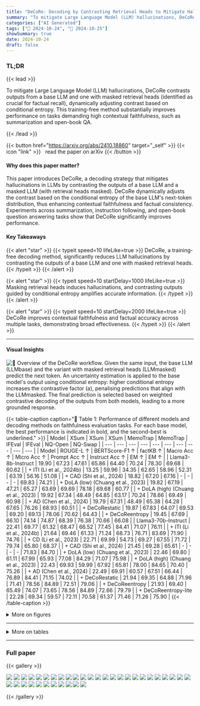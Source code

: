 ```yaml
---
title: "DeCoRe: Decoding by Contrasting Retrieval Heads to Mitigate Hallucinations"
summary: "To mitigate Large Language Model (LLM) hallucinations, DeCoRe contrasts outputs from a base LLM and one with masked retrieval heads (identified as crucial for factual recall), dynamically adjusting co....."
categories: ["AI Generated"]
tags: ["🔖 2024-10-24", "🤗 2024-10-25"]
showSummary: true
date: 2024-10-24
draft: false
---
```


### TL;DR


{{< lead >}}

To mitigate Large Language Model (LLM) hallucinations, DeCoRe contrasts outputs from a base LLM and one with masked retrieval heads (identified as crucial for factual recall), dynamically adjusting contrast based on conditional entropy.  This training-free method substantially improves performance on tasks demanding high contextual faithfulness, such as summarization and open-book QA.

{{< /lead >}}


{{< button href="https://arxiv.org/abs/2410.18860" target="_self" >}}
{{< icon "link" >}} &nbsp; read the paper on arXiv
{{< /button >}}

#### Why does this paper matter?
This paper introduces DeCoRe, a decoding strategy that mitigates hallucinations in LLMs by contrasting the outputs of a base LLM and a masked LLM (with retrieval heads masked).  DeCoRe dynamically adjusts the contrast based on the conditional entropy of the base LLM's next-token distribution, thus enhancing contextual faithfulness and factual consistency. Experiments across summarization, instruction following, and open-book question answering tasks show that DeCoRe significantly improves performance.
#### Key Takeaways

{{< alert "star" >}}
{{< typeit speed=10 lifeLike=true >}} DeCoRe, a training-free decoding method, significantly reduces LLM hallucinations by contrasting the outputs of a base LLM and one with masked retrieval heads. {{< /typeit >}}
{{< /alert >}}

{{< alert "star" >}}
{{< typeit speed=10 startDelay=1000 lifeLike=true >}} Masking retrieval heads induces hallucinations, and contrasting outputs guided by conditional entropy amplifies accurate information. {{< /typeit >}}
{{< /alert >}}

{{< alert "star" >}}
{{< typeit speed=10 startDelay=2000 lifeLike=true >}} DeCoRe improves contextual faithfulness and factual accuracy across multiple tasks, demonstrating broad effectiveness. {{< /typeit >}}
{{< /alert >}}

------
#### Visual Insights



![](figures/figures_2_0.png "🔼 Overview of the DeCoRe workflow. Given the same input, the base LLM (LLMbase) and the variant with masked retrieval heads (LLMmasked) predict the next token. An uncertainty estimation is applied to the base model's output using conditional entropy: higher conditional entropy increases the contrastive factor (a), penalising predictions that align with the LLMmasked. The final prediction is selected based on weighted contrastive decoding of the outputs from both models, leading to a more grounded response.")





{{< table-caption caption="🔽 Table 1: Performance of different models and decoding methods on faithfulness evaluation tasks. For each base model, the best performance is indicated in bold, and the second-best is underlined." >}}
| Model | XSum | XSum | XSum | MemoTrap | MemoTrap | IFEval | IFEval | NQ-Open | NQ-Swap |
| --- | --- | --- | --- | --- | --- | --- | --- | --- | --- |
| Model | ROUGE-L ↑ | BERTScore-F1 ↑ | factKB ↑ | Macro Acc ↑ | Micro Acc ↑ | Prompt Acc ↑ | Instruct Acc ↑ | EM ↑ | EM ↑ |
| Llama3-8b-Instruct | 19.90 | 67.23 | 47.61 | 65.86 | 64.40 | 70.24 | 78.30 | 69.68 | 60.62 |
| + ITI (Li et al., 2024b) | 13.25 | 59.96 | 34.35 | 62.65 | 58.96 | 52.31 | 63.19 | 56.16 | 51.08 |
| + CAD (Shi et al., 2024) | 18.82 | 67.20 | 67.16 | - | - | - | - | 69.83 | 74.21 |
| + DoLA (low) (Chuang et al., 2023) | 19.82 | 67.19 | 47.21 | 65.27 | 63.69 | 69.69 | 78.18 | 69.68 | 60.77 |
| + DoLA (high) (Chuang et al., 2023) | 19.92 | 67.34 | 48.49 | 64.85 | 63.17 | 70.24 | 78.66 | 69.49 | 60.98 |
| + AD (Chen et al., 2024) | 19.79 | 67.31 | 48.49 | 65.38 | 64.28 | 67.65 | 76.26 | 68.93 | 60.51 |
| + DeCoRestatic | 19.87 | 67.83 | 64.07 | 69.53 | 69.20 | 69.13 | 78.06 | 70.62 | 64.43 |
| + DeCoReentropy | 19.45 | 67.69 | 66.10 | 74.14 | 74.87 | 68.39 | 76.38 | 70.66 | 66.08 |
| Llama3-70b-Instruct | 22.41 | 69.77 | 61.32 | 68.47 | 66.52 | 77.45 | 84.41 | 71.07 | 76.11 |
| + ITI (Li et al., 2024b) | 21.64 | 69.46 | 61.33 | 71.24 | 68.73 | 76.71 | 83.69 | 71.90 | 74.76 |
| + CD (Li et al., 2023) | 22.71 | 69.99 | 54.73 | 69.27 | 67.55 | 71.72 | 79.74 | 65.80 | 68.37 |
| + CAD (Shi et al., 2024) | 21.45 | 69.28 | 65.61 | - | - | - | - | 71.83 | 84.70 |
| + DoLA (low) (Chuang et al., 2023) | 22.46 | 69.80 | 61.11 | 67.99 | 65.93 | 77.08 | 84.29 | 71.07 | 75.98 |
| + DoLA (high) (Chuang et al., 2023) | 22.43 | 69.93 | 59.99 | 67.92 | 65.81 | 78.00 | 84.65 | 70.40 | 75.26 |
| + AD (Chen et al., 2024) | 22.49 | 69.91 | 60.57 | 67.51 | 66.44 | 76.89 | 84.41 | 71.15 | 74.02 |
| + DeCoRestatic | 21.94 | 69.35 | 64.88 | 71.96 | 71.41 | 78.56 | 84.89 | 72.51 | 79.06 |
| + DeCoReentropy | 21.93 | 69.40 | 65.49 | 74.07 | 73.65 | 78.56 | 84.89 | 72.66 | 79.79 |
| + DeCoReentropy-lite | 22.28 | 69.34 | 59.57 | 72.11 | 70.58 | 61.37 | 71.46 | 71.26 | 75.90 |
{{< /table-caption >}}





<details>
<summary>More on figures
</summary>


![](figures/figures_8_0.png "🔼 Correlation between the number of masked retrieval heads and performance of Llama3-8B-Instruct with DeCoReentropy on each task. The correlations are quantified by the Pearson Correlation Coefficient r for each plot. Detailed results are listed in Table 14 and Table 16.")

![](figures/figures_8_1.png "🔼 Correlation between the number of masked retrieval heads and performance of Llama3-8B-Instruct with DeCoReentropy on each task. The correlations are quantified by the Pearson Correlation Coefficient r for each plot. Detailed results are listed in Table 14 and Table 16.")

![](figures/figures_8_2.png "🔼 Correlation between the number of masked retrieval heads and performance of Llama3-8B-Instruct with DeCoReentropy on each task. The correlations are quantified by the Pearson Correlation Coefficient r for each plot. Detailed results are listed in Table 14 and Table 16.")

![](figures/figures_18_0.png "🔼 Overview of the DeCoRe workflow. Given the same input, the base LLM (LLMbase) and the variant with masked retrieval heads (LLMmasked) predict the next token. An uncertainty estimation is applied to the base model's output using conditional entropy: higher conditional entropy increases the contrastive factor (a), penalising predictions that align with the LLMmasked. The final prediction is selected based on weighted contrastive decoding of the outputs from both models, leading to a more grounded response.")

![](figures/figures_20_0.png "🔼 Correlation between the number of masked retrieval heads and performance of Llama3-8B-Instruct with DeCoReentropy on each task. The correlations are quantified by the Pearson Correlation Coefficient r for each plot. Detailed results are listed in Table 14 and Table 16.")

![](figures/figures_25_0.png "🔼 Correlation between the number of masked random heads and performance of Llama3-8B-Instruct with DeCoReentropy on each task. The correlations are quantified by the Pearson Correlation Coefficient r for each plot. Detailed results are listed in Table 14 and Table 16.")

![](figures/figures_35_0.png "🔼 Overview of the DeCoRe workflow. Given the same input, the base LLM (LLMbase) and the variant with masked retrieval heads (LLMmasked) predict the next token. An uncertainty estimation is applied to the base model's output using conditional entropy: higher conditional entropy increases the contrastive factor (a), penalising predictions that align with the LLMmasked. The final prediction is selected based on weighted contrastive decoding of the outputs from both models, leading to a more grounded response.")


</details>

------







<details>
<summary>More on tables
</summary>


{{< table-caption caption="🔽 Table 1: Performance of different models and decoding methods on faithfulness evaluation tasks. For each base model, the best performance is indicated in bold, and the second-best is underlined." >}}
| Model | TruthfulQA (MC) | TruthfulQA (MC) | TruthfulQA (MC) | TriviaQA | PopQA | TruthfulQA (Generation) | TruthfulQA (Generation) | TruthfulQA (Generation) | TruthfulQA (Generation) | NQ-Open |
| --- | --- | --- | --- | --- | --- | --- | --- | --- | --- | --- |
| Model | MC1 ↑ | MC2 ↑ | MC3↑ | EM ↑ | EM↑ | %Truth ↑ | %Info ↑ | %T⌀I↑ | %Reject ↓ | EM ↑ |
| Llama3-8b-Instruct | 39.41 | 55.69 | 30.31 | 56.58 | 26.64 | 80.66 | 63.89 | 44.55 | 43.94 | 29.04 |
| + ITI (Li et al., 2024b) | 43.70 | 62.78 | 34.91 | 48.41 | 15.63 | 87.52 | 78.46 | 66.10 | 25.46 | 22.07 |
| + DoLA (low) (Chuang et al., 2023) | 39.05 | 55.65 | 30.06 | 56.63 | 26.58 | 80.66 | 62.91 | 43.70 | 45.04 | 29.15 |
| + DoLA (high) (Chuang et al., 2023) | 38.68 | 55.64 | 30.19 | 56.50 | 26.49 | 80.78 | 62.67 | 43.45 | 44.92 | 29.19 |
| + AD (Chen et al., 2024) | 31.21 | 55.30 | 28.28 | 54.93 | 26.38 | 80.42 | 63.40 | 43.82 | 43.82 | 28.32 |
| + DeCoRestatic | 38.68 | 55.74 | 29.80 | 56.93 | 26.86 | 80.78 | 67.93 | 48.71 | 41.74 | 29.42 |
| + DeCoReentropy | 38.43 | 55.86 | 30.95 | 56.40 | 26.88 | 78.95 | 74.05 | 53.00 | 38.68 | 28.96 |
| Llama3-70b-Instruct | 49.57 | 70.60 | 37.85 | 74.77 | 40.63 | 88.74 | 77.72 | 66.46 | 53.12 | 40.08 |
| + ITI (Li et al., 2024b) | 48.96 | 67.04 | 37.27 | 73.54 | 39.62 | 82.50 | 74.30 | 56.92 | 37.94 | 38.57 |
| + CD (Li et al., 2023) | 57.77 | 76.65 | 47.08 | 72.83 | 37.03 | 88.25 | 88.13 | 76.38 | 52.26 | 36.23 |
| + DoLA (low) (Chuang et al., 2023) | 49.45 | 70.58 | 37.75 | 74.74 | 40.65 | 88.74 | 77.60 | 66.34 | 52.88 | 40.08 |
| + DoLA (high) (Chuang et al., 2023) | 49.69 | 70.88 | 38.01 | 73.96 | 40.00 | 88.98 | 58.38 | 47.37 | 54.71 | 39.59 |
| + AD (Chen et al., 2024) | 42.23 | 67.56 | 35.37 | 74.14 | 40.53 | 87.39 | 67.20 | 54.59 | 49.33 | 40.23 |
| + DeCoRestatic | 51.29 | 72.02 | 40.24 | 74.79 | 40.74 | 88.25 | 62.91 | 51.16 | 54.96 | 40.41 |
| + DeCoReentropy | 53.98 | 73.44 | 42.55 | 74.76 | 40.58 | 89.23 | 59.73 | 49.11 | 56.79 | 40.45 |
| + DeCoReentropy-lite | 55.32 | 73.38 | 43.74 | 73.87 | 39.09 | 88.13 | 90.09 | 78.21 | 52.02 | 39.21 |
{{< /table-caption >}}

{{< table-caption caption="🔽 Table 1: Performance of different models and decoding methods on faithfulness evaluation tasks. For each base model, the best performance is indicated in bold, and the second-best is underlined." >}}
| Model | MuSiQue without CoT | MuSiQue without CoT | MuSiQue with CoT | MuSiQue with CoT |
| --- | --- | --- | --- | --- |
| Model | Closed Book ↑ | Open Book ↑ | Closed Book ↑ | Open Book ↑ |
| Llama3-8b-Instruct | 7.41 | 58.83 | 14.61 | 69.84 |
| + CAD | - | 57.88 | - | 73.02 |
| + ITI | 4.01 | 45.84 | 4.18 | 38.31 |
| + DoLA | 7.24 | 59.08 | 14.94 | 69.92 |
| + AD | 6.99 | 58.63 | 14.40 | 69.92 |
| + DeCoRestatic | 7.90 | 61.23 | 14.69 | 72.49 |
| + DeCoReentropy | 7.70 | 61.98 | 13.90 | 74.47 |
| Llama3-70b-Instruct + ITI | 11.79 | 68.56 | 20.15 | 74.43 |
| + CD | 10.92 | 66.61 | 17.17 | 71.70 |
| + CAD | - | 68.64 | - | 74.02 |
|  | 10.88 | 68.14 | 20.44 | 74.27 |
| + DoLA | 11.42 | 68.68 | 20.15 | 74.64 |
| + AD | 11.38 | 68.14 | 20.23 | 74.27 |
| + DeCoRestatic | 11.79 | 69.76 | 20.60 | 75.05 |
| + DeCoReentropy | 11.75 | 69.84 | 20.60 | 74.93 |
| + DeCoReentropy-lite | 11.13 | 69.34 | 18.87 | 73.36 |
{{< /table-caption >}}

{{< table-caption caption="🔽 Table 1: Performance of different models and decoding methods on faithfulness evaluation tasks. For each base model, the best performance is indicated in bold, and the second-best is underlined." >}}
| Retrieval Head ID | Meta-Llama-3-8B | Meta-Llama-3-8B-Instruct | Meta-Llama-3-70B-Instruct | Mistral-7B-Instruct-v0.3 | Qwen2-7B-Instruct |
| --- | --- | --- | --- | --- | --- |
| 1 | 0.9341 | 0.9447 | 0.9172 | 0.8741 | 0.7746 |
| 10 | 0.4666 | 0.4421 | 0.3844 | 0.3167 | 0.3487 |
| 20 | 0.2927 | 0.2743 | 0.1874 | 0.1951 | 0.1986 |
| 30 | 0.1347 | 0.1421 | 0.1310 | 0.1457 | 0.1243 |
| 40 | 0.1074 | 0.1131 | 0.1112 | 0.1115 | 0.1077 |
| 50 | 0.0881 | 0.0916 | 0.0914 | 0.0944 | 0.0843 |
| 60 | 0.0735 | 0.0751 | 0.0867 | 0.0852 | 0.0703 |
| 70 | 0.0623 | 0.0659 | 0.0814 | 0.0751 | 0.0620 |
| 80 | 0.0572 | 0.0604 | 0.0630 | 0.0704 | 0.0524 |
| 90 | 0.0491 | 0.0513 | 0.0571 | 0.0641 | 0.0412 |
| 100 | 0.0433 | 0.0452 | 0.0526 | 0.0538 | 0.0352 |
{{< /table-caption >}}

{{< table-caption caption="🔽 Table 1: Performance of different models and decoding methods on faithfulness evaluation tasks. For each base model, the best performance is indicated in bold, and the second-best is underlined." >}}
| Model | Masked Retrieval Heads | XSum | XSum | XSum | MemoTrap | MemoTrap | IFEval | IFEval | NQ-Open | NQ-Swap |
| --- | --- | --- | --- | --- | --- | --- | --- | --- | --- | --- |
| Model | Masked Retrieval Heads | ROUGE-L↑ | BERTScore-F1 ↑ | factKB ↑ | Macro Acc ↑ | Micro Acc ↑ | Prompt Acc↑ | Instruct Acc↑ | EM ↑ | EM↑ |
| Llama3-8B-Instruct | 0 (Baseline) | 19.90 | 67.23 | 47.61 | 65.86 | 64.40 | 70.24 | 78.30 | 69.68 | 60.62 |
| Llama3-8B-Instruct | 10 | 20.51 | 67.33 | 36.56 | 66.76 | 65.89 | 62.66 | 72.90 | 64.26 | 42.92 |
| Llama3-8B-Instruct | 20 | 20.52 | 67.07 | 34.89 | 64.44 | 63.96 | 63.77 | 73.74 | 62.30 | 43.57 |
| Llama3-8B-Instruct | 30 | 20.21 | 66.49 | 29.70 | 65.92 | 64.12 | 61.74 | 72.54 | 63.24 | 46.48 |
| Llama3-8B-Instruct | 40 | 19.92 | 66.24 | 26.72 | 66.83 | 64.83 | 58.41 | 68.94 | 62.79 | 46.73 |
| Llama3-8B-Instruct | 50 | 20.05 | 66.47 | 25.97 | 68.08 | 67.07 | 55.08 | 66.91 | 62.49 | 44.77 |
| Llama3-8B-Instruct | 60 | 20.05 | 66.54 | 23.33 | 68.49 | 67.03 | 55.27 | 67.15 | 62.90 | 44.23 |
| Llama3-8B-Instruct | 70 | 19.42 | 66.14 | 24.55 | 67.88 | 65.89 | 56.01 | 68.23 | 63.01 | 46.97 |
| Llama3-8B-Instruct | 80 | 19.13 | 64.53 | 22.40 | 64.72 | 62.23 | 55.08 | 67.63 | 60.45 | 43.62 |
| Llama3-8B-Instruct | 90 | 19.46 | 64.39 | 21.12 | 63.77 | 61.28 | 54.16 | 66.55 | 57.97 | 40.77 |
| Llama3-8B-Instruct | 100 | 19.54 | 62.47 | 17.13 | 60.02 | 56.95 | 47.50 | 59.47 | 56.61 | 39.02 |
{{< /table-caption >}}

{{< table-caption caption="🔽 Table 1: Performance of different models and decoding methods on faithfulness evaluation tasks. For each base model, the best performance is indicated in bold, and the second-best is underlined." >}}
| Model | Masked Retrieval Heads | XSum | XSum | XSum | MemoTrap | MemoTrap | IFEval | IFEval | NQ-Open | NQ-Swap |
| --- | --- | --- | --- | --- | --- | --- | --- | --- | --- | --- |
| Model | Masked Retrieval Heads | ROUGE-L ↑ | BERTScore-F1 ↑ | factKB ↑ | Macro Acc ↑ | Micro Acc ↑ | Prompt Acc ↑ | Instruct Acc ↑ | EM ↑ | EM ↑ |
| Llama3-8B-Instruct | 0 (Baseline) | 19.90 | 67.23 | 47.61 | 65.86 | 64.40 | 70.24 | 78.30 | 69.68 | 60.62 |
| Llama3-8B-Instruct | 10 | 20.09 ±0.21 | 67.07 ±0.32 | 44.52 ±4.86 | 66.79 士2.11 | 65.16 士2.61 | 68.64 ±0.77 | 77.14 ±0.39 | 69.45 ±0.46 | 61.39 ±0.24 |
| Llama3-8B-Instruct | 20 | 20.00 ±0.15 | 66.80 ±0.46 | 40.77 士5.98 | 67.89 ±3.24 | 66.54 ±4.43 | 69.50 ±0.93 | 77.66 ±0.68 | 68.94 ±0.81 | 60.67 ±2.08 |
| Llama3-8B-Instruct | 30 | 19.87 ±0.18 | 66.61 ±0.89 | 36.65 ±11.64 | 66.88 士2.66 | 65.29 ±3.71 | 68.27 ±1.36 | 76.58 ±1.45 | 69.18 ±0.66 | 60.70 ±2.87 |
| Llama3-8B-Instruct | 40 | 19.63 ±0.09 | 66.55 ±1.12 | 35.09 ±14.85 | 66.29 ±2.05 | 63.83 ±3.39 | 67.59 ±1.34 | 75.86 ±1.20 | 68.78 ±1.19 | 57.19 ±6.92 |
| Llama3-8B-Instruct | 50 | 19.59 ±0.19 | 66.34 士1.23 | 32.25 ±14.71 | 67.59 士2.09 | 64.76 ±3.84 | 66.23 ±1.98 | 75.18 ±1.26 | 68.57 ±0.80 | 57.21 士5.62 |
| Llama3-8B-Instruct | 60 | 19.28 ±0.77 | 66.02 ±1.52 | 31.67 ±12.94 | 67.85 ±0.80 | 63.99 ±1.09 | 62.97 ±2.82 | 72.30 ±3.11 | 68.10 ±1.04 | 55.97 ±3.79 |
| Llama3-8B-Instruct | 70 | 19.48 ±0.53 | 65.81 士1.67 | 27.20 ±12.83 | 68.33 ±4.57 | 64.51 ±4.95 | 60.87 ±4.41 | 70.74 ±3.47 | 67.85 ±1.04 | 55.00 ±3.48 |
| Llama3-8B-Instruct | 80 | 18.96 ±0.94 | 64.92 ±0.94 | 26.02 ±13.42 | 69.66 ±6.45 | 66.40 ±7.16 | 56.87 ±4.16 | 66.79 士2.98 | 67.08 ±1.21 | 54.59 士5.23 |
| Llama3-8B-Instruct | 90 | 17.55 ±1.19 | 61.85 ±4.91 | 28.00 ±13.27 | 73.39 ±4.35 | 70.71 ±4.93 | 50.96 ±10.71 | 62.39 ±9.58 | 66.53 ±0.49 | 54.26 士5.17 |
| Llama3-8B-Instruct | 100 | 17.13 ±1.17 | 61.61 ±6.05 | 28.46 ±9.30 | 74.65 ±3.67 | 72.02 ±4.25 | 48.92 ±8.04 | 60.67 ±7.43 | 66.54 ±0.91 | 54.71 ±5.34 |
{{< /table-caption >}}

{{< table-caption caption="🔽 Table 7: Performance comparison of Llama3-8B-Instruct with different number of masked retrieval heads on factuality evaluation tasks." >}}
| Model | Masked Retrieval Heads | TruthfulQA (MC) | TruthfulQA (MC) | TruthfulQA (MC) | TriviaQA | PopQA | NQ-Open |
| --- | --- | --- | --- | --- | --- | --- | --- |
| Model | Masked Retrieval Heads | MC1 ↑ | MC2 ↑ | MC3 ↑ | EM ↑ | EM ↑ | EM ↑ |
| Llama3-8B-Instruct | Baseline | 39.41 | 55.69 | 30.31 | 56.58 | 26.64 | 29.04 |
| Llama3-8B-Instruct | 10 | 39.17 | 57.40 | 31.57 | 55.77 | 25.84 | 28.81 |
| Llama3-8B-Instruct | 20 | 40.27 | 59.37 | 33.24 | 55.26 | 25.39 | 28.93 |
| Llama3-8B-Instruct | 30 | 40.51 | 60.51 | 33.30 | 55.39 | 25.32 | 29.42 |
| Llama3-8B-Instruct | 40 | 41.49 | 61.11 | 34.00 | 54.99 | 25.35 | 28.51 |
| Llama3-8B-Instruct | 50 | 41.00 | 61.31 | 33.63 | 54.32 | 25.04 | 27.91 |
| Llama3-8B-Instruct | 60 | 39.29 | 59.32 | 32.48 | 54.05 | 24.47 | 27.50 |
| Llama3-8B-Instruct | 70 | 38.80 | 59.27 | 32.47 | 54.01 | 24.52 | 27.76 |
| Llama3-8B-Instruct | 80 | 36.23 | 57.71 | 30.64 | 53.92 | 24.19 | 27.31 |
| Llama3-8B-Instruct | 90 | 35.86 | 56.63 | 30.17 | 52.89 | 23.51 | 26.18 |
| Llama3-8B-Instruct | 100 | 36.47 | 57.39 | 31.08 | 52.56 | 23.30 | 26.25 |
{{< /table-caption >}}

{{< table-caption caption="🔽 Table 2: Performance of different models and decoding methods on factuality evaluation tasks. For each base model, the best performance is indicated in bold, and the second-best is underlined." >}}
| Model | Masked Retrieval Heads | TruthfulQA (MC) | TruthfulQA (MC) | TruthfulQA (MC) | TriviaQA | PopQA | NQ-Open |
| --- | --- | --- | --- | --- | --- | --- | --- |
| Model | Masked Retrieval Heads | MC1 ↑ | MC2 ↑ | MC3 ↑ | EM ↑ | EM ↑ | EM ↑ |
| Llama3-8B-Instruct | Baseline | 39.41 | 55.69 | 30.31 | 56.58 | 21.10 | 29.04 |
| Llama3-8B-Instruct | 10 | 38.84 士0.71 | 55.79 士0.53 | 30.38 ±0.46 | 56.17 士0.03 | 25.96 士0.18 | 29.27 士0.10 |
| Llama3-8B-Instruct | 20 | 38.51 士0.35 | 56.09 士2.21 | 30.34 ±0.86 | 55.75 士0.33 | 25.63 士0.25 | 28.89 ±0.46 |
| Llama3-8B-Instruct | 30 | 37.58 士1.12 | 56.47 士2.30 | 30.21 士1.01 | 54.84 士0.58 | 25.52 士0.16 | 28.03 士0.20 |
| Llama3-8B-Instruct | 40 | 37.37 士0.57 | 57.00 士1.94 | 30.24 ±0.51 | 54.14 士0.65 | 25.24 士0.15 | 27.51 士0.61 |
| Llama3-8B-Instruct | 50 | 37.17 士1.56 | 56.70 士2.36 | 29.85 士1.58 | 53.17 士1.22 | 25.07 士0.22 | 26.61 ±1.14 |
| Llama3-8B-Instruct | 60 | 35.86 ±1.41 | 55.37 ±0.82 | 28.87 ±0.80 | 52.43 士1.77 | 24.54 士0.54 | 26.26 ±1.14 |
| Llama3-8B-Instruct | 70 | 34.68 士0.31 | 53.87 士1.16 | 27.63 ±0.66 | 51.79 士1.59 | 24.50 士0.58 | 25.70 士1.07 |
| Llama3-8B-Instruct | 80 | 33.05 士2.36 | 53.12 士2.02 | 26.56 士2.03 | 48.11 士5.82 | 24.52 士1.01 | 24.36 士1.83 |
| Llama3-8B-Instruct | 90 | 30.80 士2.20 | 49.78 士2.91 | 24.79 士1.56 | 47.39 士5.68 | 24.14 士0.98 | 24.05 士2.03 |
| Llama3-8B-Instruct | 100 | 30.07 ±0.90 | 49.78 士1.74 | 24.44 士0.76 | 47.04 士5.17 | 24.05 士0.76 | 23.96 ±1.84 |
{{< /table-caption >}}

{{< table-caption caption="🔽 Table 9: Performance comparison of Llama3-8B-Instruct with different number of masked retrieval heads on MuSiQue, a multi-hop reasoning dataset, with and without CoT prompting in both closed-book and open-book settings." >}}
| Model | Masked Retrieval Heads | MuSiQue without C⌀T | MuSiQue without C⌀T | MuSiQue with CoT | MuSiQue with CoT |
| --- | --- | --- | --- | --- | --- |
| Model | Masked Retrieval Heads | Closed Book | Open Book | Closed Book | Open Book |
| Llama3-8B-Instruct | Baseline | 7.41 | 58.83 | 14.61 | 69.84 |
| Llama3-8B-Instruct | 10 | 6.99 | 51.47 | 14.56 | 59.87 |
| Llama3-8B-Instruct | 20 | 6.91 | 49.52 | 15.06 | 57.92 |
| Llama3-8B-Instruct | 30 | 6.74 | 46.96 | 12.16 | 50.48 |
| Llama3-8B-Instruct | 40 | 6.33 | 47.41 | 11.54 | 48.70 |
| Llama3-8B-Instruct | 50 | 6.29 | 46.67 | 13.24 | 47.37 |
| Llama3-8B-Instruct | 60 | 6.33 | 46.01 | 10.72 | 41.79 |
| Llama3-8B-Instruct | 70 | 6.41 | 46.46 | 11.38 | 43.65 |
| Llama3-8B-Instruct | 80 | 6.41 | 44.81 | 8.98 | 32.19 |
| Llama3-8B-Instruct | 90 | 5.54 | 41.25 | 7.24 | 27.06 |
| Llama3-8B-Instruct | 100 | 5.63 | 38.85 | 7.32 | 23.34 |
{{< /table-caption >}}

{{< table-caption caption="🔽 Table 10: Performance comparison of Llama3-8B-Instruct with different numbers of masked random heads on MuSiQue, a multi-hop reasoning dataset, with and without CoT prompting in both closed-book and open-book settings." >}}
| Model | Masked Random Heads | MuSiQue without CoT | MuSiQue without CoT | MuSiQue with CoT | MuSiQue with CoT |
| --- | --- | --- | --- | --- | --- |
| Model | Masked Random Heads | Closed Book | Open Book | Closed Book | Open Book |
| Llama3-8B-Instruct | Baseline | 7.41 | 58.83 | 14.61 | 69.84 |
| Llama3-8B-Instruct | 10 | 7.09 士0.24 | 59.25 士0.53 | 14.63 ±0.35 | 69.70 ±1.81 |
| Llama3-8B-Instruct | 20 | 7.17 士0.10 | 58.67 ±0.68 | 14.44 ±0.68 | 67.94 ±0.81 |
| Llama3-8B-Instruct | 30 | 6.90 士0.19 | 57.23 ±1.32 | 14.09 士1.30 | 67.19 士2.42 |
| Llama3-8B-Instruct | 40 | 6.61 ±0.02 | 55.83 士2.82 | 13.57 士1.09 | 64.27 士4.28 |
| Llama3-8B-Instruct | 50 | 6.08 ±0.41 | 55.65 士3.12 | 12.84 ±1.10 | 64.87 士2.34 |
| Llama3-8B-Instruct | 60 | 5.76 士0.77 | 54.64 士3.36 | 12.49 士1.06 | 63.65 士2.38 |
| Llama3-8B-Instruct | 70 | 5.43 ±0.80 | 53.28 士3.66 | 11.20 ±1.34 | 61.40 士3.96 |
| Llama3-8B-Instruct | 80 | 5.27 士0.77 | 52.19 士2.95 | 10.22 ±0.49 | 55.98 士3.28 |
| Llama3-8B-Instruct | 90 | 5.46 ±0.72 | 49.25 ±4.41 | 8.14 士1.92 | 46.59 士8.97 |
| Llama3-8B-Instruct | 100 | 5.25 士0.46 | 48.34 士5.71 | 7.43 士2.04 | 44.79 士9.19 |
{{< /table-caption >}}

{{< table-caption caption="🔽 Table 1: Performance of different models and decoding methods on faithfulness evaluation tasks. For each base model, the best performance is indicated in bold, and the second-best is underlined." >}}
| Model | %Reject ↓ | %T n R ↑ | %I n R | %T nIn R↑ |
| --- | --- | --- | --- | --- |
| Llama3-8b-Instruct | 43.94 | 65.50 | 94.54 | 60.04 |
| + ITI (Li et al., 2024b) | 25.46 | 83.25 | 96.06 | 79.47 |
| + DoLA (low) (Chuang et al., 2023) | 45.04 | 64.81 | 94.65 | 59.69 |
| + DoLA (high) (Chuang et al., 2023) | 44.92 | 65.11 | 93.78 | 58.89 |
| + AD (Chen et al., 2024) | 43.82 | 65.14 | 94.55 | 59.69 |
| + DeCoRe static (Ours) | 41.74 | 67.02 | 95.38 | 62.39 |
| + DeCoRe entropy (Ours) | 38.68 | 65.87 | 95.61 | 61.48 |
| Llama3-70b-Instruct | 53.12 | 76.50 | 97.91 | 74.41 |
| + CD (Li et al., 2023) | 52.26 | 75.64 | 97.69 | 73.33 |
| + ITI (Li et al., 2024b) | 37.94 | 71.79 | 98.82 | 70.81 |
| + DoLA (low) (Chuang et al., 2023) | 52.88 | 76.62 | 97.92 | 74.55 |
| + DoLA (high) (Chuang et al., 2023) | 54.71 | 76.22 | 97.30 | 73.51 |
| + AD (Chen et al., 2024) | 49.33 | 75.36 | 98.31 | 73.67 |
| + DeCoRe static (Ours) | 54.96 | 74.46 | 97.01 | 71.47 |
| + DeCoRe entropy (Ours) | 56.79 | 75.35 | 96.32 | 71.67 |
| + DeCoRe entropy-small amateur (Ours) | 52.02 | 75.77 | 97.70 | 73.47 |
{{< /table-caption >}}

{{< table-caption caption="🔽 Table 1: Performance of different models and decoding methods on faithfulness evaluation tasks. For each base model, the best performance is indicated in bold, and the second-best is underlined." >}}
|  | MuSiQue (Closed) | MuSiQue (Open) | Model | T-test | T-test | U-test | U-test |
| --- | --- | --- | --- | --- | --- | --- | --- |
| Statistics | MuSiQue (Closed) | MuSiQue (Open) | Model | p-value | Statistics | p-value |  |
| Correct | 31.74 | 27.99 | Baseline | 11.75 | 2.57 x 10-31 | 4.31 x 105 | 8.36 x 10-26 |
| Incorrect | 43.91 | 33.32 | DoLa | 12.52 | 3.51 x 10-35 | 4.28 x 105 | 3.66 x 10-28 |
|  |  |  | DeCoRe entropy | 11.01 | 7.43 x 10-28 | 4.05 X 105 | 3.43 X 10-24 |
{{< /table-caption >}}

{{< table-caption caption="🔽 Table 1: Performance of different models and decoding methods on faithfulness evaluation tasks. For each base model, the best performance is indicated in bold, and the second-best is underlined." >}}
| Model | Masked Retrieval Heads | XSum | XSum | XSum | MemoTrap | MemoTrap | IFEval | IFEval | NQ-Open | NQ-Swap |
| --- | --- | --- | --- | --- | --- | --- | --- | --- | --- | --- |
| Model | Masked Retrieval Heads | ROUGE-L↑ | BERTScore-F1 ↑ | factKB ↑ | Macro Acc ↑ | Micro Acc↑ | Prompt Acc ↑ | Instruct Acc ↑ | EM ↑ | EM ↑ |
| Llama3-8B-Instruct | 0 (Baseline) | 19.90 | 67.23 | 47.61 | 65.86 | 64.40 | 70.24 | 78.30 | 69.68 | 60.62 |
| Llama3-8B-Instruct | 10 | 19.45 | 67.08 | 57.50 | 68.81 | 66.60 | 68.39 | 76.38 | 70.66 | 66.08 |
| Llama3-8B-Instruct | 20 | 19.61 | 67.18 | 57.53 | 69.39 | 68.37 | 67.10 | 75.54 | 70.24 | 65.55 |
| Llama3-8B-Instruct | 30 | 19.62 | 67.48 | 59.75 | 70.14 | 70.50 | 62.11 | 72.30 | 70.17 | 65.15 |
| Llama3-8B-Instruct | 40 | 19.70 | 67.42 | 60.65 | 70.46 | 71.09 | 62.29 | 72.42 | 69.83 | 64.96 |
| Llama3-8B-Instruct | 50 | 19.37 | 67.15 | 62.88 | 71.27 | 71.68 | 61.92 | 72.06 | 69.94 | 64.75 |
| Llama3-8B-Instruct | 60 | 19.40 | 67.18 | 64.27 | 71.59 | 71.76 | 58.60 | 69.54 | 69.57 | 64.41 |
| Llama3-8B-Instruct | 70 | 19.51 | 67.30 | 61.32 | 71.90 | 71.80 | 56.93 | 68.94 | 68.51 | 61.53 |
| Llama3-8B-Instruct | 80 | 19.40 | 67.57 | 64.67 | 72.52 | 72.75 | 59.15 | 70.14 | 68.55 | 62.75 |
| Llama3-8B-Instruct | 90 | 19.45 | 67.69 | 66.10 | 74.14 | 74.87 | 59.89 | 70.74 | 68.66 | 62.64 |
| Llama3-8B-Instruct | 100 | 19.37 | 67.59 | 64.78 | 73.53 | 73.97 | 60.81 | 70.98 | 69.57 | 63.93 |
| Llama3-70B-Instruct | 0 (Baseline) | 22.41 | 69.77 | 61.32 | 68.47 | 66.52 | 77.45 | 84.41 | 71.07 | 76.11 |
| Llama3-70B-Instruct | 10 | 22.17 | 69.64 | 62.41 | 69.17 | 67.51 | 76.34 | 83.57 | 71.75 | 78.36 |
| Llama3-70B-Instruct | 20 | 22.35 | 69.75 | 60.72 | 68.58 | 66.64 | 77.45 | 84.29 | 71.83 | 77.86 |
| Llama3-70B-Instruct | 30 | 22.03 | 69.51 | 63.91 | 70.28 | 69.52 | 78.56 | 84.89 | 72.35 | 79.10 |
| Llama3-70B-Instruct | 40 | 21.98 | 69.48 | 64.67 | 71.93 | 72.19 | 77.45 | 83.81 | 72.32 | 78.91 |
| Llama3-70B-Instruct | 50 | 21.93 | 69.47 | 65.13 | 73.75 | 73.41 | 77.63 | 84.41 | 72.54 | 79.14 |
| Llama3-70B-Instruct | 60 | 21.84 | 69.44 | 63.94 | 72.66 | 72.19 | 78.19 | 84.89 | 72.24 | 77.79 |
| Llama3-70B-Instruct | 70 | 22.03 | 69.55 | 62.96 | 71.97 | 71.96 | 76.52 | 83.69 | 72.43 | 77.62 |
| Llama3-70B-Instruct | 80 | 21.95 | 69.44 | 64.62 | 72.81 | 72.47 | 77.08 | 84.05 | 72.66 | 79.73 |
| Llama3-70B-Instruct | 90 | 21.93 | 69.40 | 65.49 | 74.07 | 73.65 | 77.26 | 83.81 | 72.39 | 79.73 |
| Llama3-70B-Instruct | 100 | 21.82 | 69.38 | 65.30 | 73.88 | 73.97 | 77.08 | 83.81 | 72.47 | 79.79 |
{{< /table-caption >}}

{{< table-caption caption="🔽 Table 1: Performance of different models and decoding methods on faithfulness evaluation tasks. For each base model, the best performance is indicated in bold, and the second-best is underlined." >}}
| Model | Masked Random Heads | XSum | XSum | XSum | MemoTrap | MemoTrap | IFEval | IFEval | NQ-Open | NQ-Swap |
| --- | --- | --- | --- | --- | --- | --- | --- | --- | --- | --- |
| Model | Masked Random Heads | ROUGE-L ↑ | BERTScore-F1 ↑ | factKB ↑ | Macro Acc ↑ | Micro Acc ↑ | Prompt Acc ↑ | Instruct Acc ↑ | EM ↑ | EM ↑ |
| Llama3-8B-Instruct | 0 (Baseline) | 19.90 | 67.23 | 47.61 | 65.86 | 64.40 | 70.24 | 78.30 | 69.68 | 60.62 |
| Llama3-8B-Instruct | 10 | 20.02 ±0.12 | 67.43 ±0.31 | 51.39 士5.67 | 69.38 ±2.70 | 68.08 ±2.75 | 68.52 ±0.75 | 76.82 ±0.82 | 69.27 ±0.24 | 59.65 ±0.47 |
| Llama3-8B-Instruct | 20 | 20.09 ±0.26 | 67.64 ±0.37 | 54.13 士5.85 | 68.22 ±4.61 | 66.68 士5.76 | ±1.49 65.31 | 74.46 ±0.95 | 69.30 ±0.66 | 59.49 ±1.93 |
| Llama3-8B-Instruct | 30 | 20.06 ±0.11 | 67.78 ±0.53 | 56.00 ±7.34 | 69.29 ±3.91 | 68.77 ±4.88 | 64.76 ±1.87 | 74.26 ±1.63 | 69.11 ±0.49 | 58.91 ±2.61 |
| Llama3-8B-Instruct | 40 | 20.07 ±0.23 | 67.76 ±0.54 | 56.78 ±9.68 | 71.09 ±0.71 | 70.72 ±1.56 | 64.94 ±1.34 | 74.38 ±1.39 | 69.23 ±0.60 | 61.23 ±5.48 |
| Llama3-8B-Instruct | 50 | 20.08 ±0.36 | 67.89 ±0.50 | 57.37 ±8.45 | 69.69 ±2.14 | 69.07 ±3.18 | 64.08 ±1.99 | 73.78 ±1.80 | 69.13 ±0.53 | 61.33 ±4.92 |
| Llama3-8B-Instruct | 60 | 20.09 ±0.47 | 67.99 ±0.61 | 57.87 ±6.37 | 70.52 ±1.89 | 70.17 ±1.18 | 60.51 士2.63 | 70.78 士1.92 | 69.23 ±0.56 | 62.23 ±2.77 |
| Llama3-8B-Instruct | 70 | 19.83 ±0.47 | 67.96 ±0.54 | 60.16 ±6.49 | 70.96 ±2.19 | 70.76 ±1.90 | 60.14 ±0.21 | 70.90 ±0.42 | 69.19 ±0.33 | 62.03 ±3.23 |
| Llama3-8B-Instruct | 80 | 19.71 ±0.44 | 67.85 ±0.49 | 60.00 ±5.13 | 69.47 ±1.68 | 68.94 ±0.94 | 58.96 ±1.44 | 69.46 ±1.23 | 68.76 ±0.36 | 60.89 ±5.05 |
| Llama3-8B-Instruct | 90 | 19.75 ±0.34 | 67.78 ±0.52 | 59.04 ±4.80 | 66.91 ±2.68 | 66.63 ±3.58 | 59.64 士1.20 | 69.94 ±0.45 | 68.59 ±0.59 | 59.62 士5.86 |
| Llama3-8B-Instruct | 100 | 19.68 ±0.45 | 67.82 ±0.50 | 59.03 ±3.41 | 67.27 士2.01 | 66.76 ±2.80 | 59.02 ±1.23 | 69.62 ±1.08 | 68.15 ±0.76 | 59.27 ±5.37 |
{{< /table-caption >}}

{{< table-caption caption="🔽 Table 1: Performance of different models and decoding methods on faithfulness evaluation tasks. For each base model, the best performance is indicated in bold, and the second-best is underlined." >}}
| Model | Masked Retrieval Heads | TruthfulQA (MC) | TruthfulQA (MC) | TruthfulQA (MC) | TriviaQA | PopQA | NQ-Open |
| --- | --- | --- | --- | --- | --- | --- | --- |
| Model | Masked Retrieval Heads | MC1 ↑ | MC2 ↑ | MC3↑ | EM ↑ | EM↑ | EM ↑ |
| Llama3-8B-Instruct | Baseline | 39.41 | 55.69 | 30.31 | 56.58 | 26.64 | 29.04 |
| Llama3-8B-Instruct | 10 | 37.45 | 53.76 | 28.48 | 56.40 | 26.88 | 28.96 |
| Llama3-8B-Instruct | 20 | 36.96 | 54.46 | 28.95 | 56.18 | 26.74 | 28.55 |
| Llama3-8B-Instruct | 30 | 37.58 | 53.76 | 29.38 | 55.14 | 26.28 | 27.42 |
| Llama3-8B-Instruct | 40 | 36.23 | 53.62 | 29.34 | 54.73 | 25.97 | 27.91 |
| Llama3-8B-Instruct | 50 | 37.70 | 54.66 | 29.82 | 53.99 | 25.55 | 27.27 |
| Llama3-8B-Instruct | 60 | 37.21 | 54.50 | 30.21 | 53.72 | 25.39 | 27.01 |
| Llama3-8B-Instruct | 70 | 36.96 | 55.05 | 30.35 | 52.84 | 24.99 | 26.44 |
| Llama3-8B-Instruct | 80 | 38.43 | 55.86 | 30.95 | 52.19 | 24.76 | 26.44 |
| Llama3-8B-Instruct | 90 | 37.70 | 55.32 | 30.30 | 52.29 | 24.85 | 26.70 |
| Llama3-8B-Instruct | 100 | 36.60 | 54.10 | 29.61 | 52.21 | 25.09 | 26.55 |
| Llama3-70B-Instruct | Baseline | 49.57 | 70.60 | 37.85 | 74.77 | 40.63 | 40.08 |
| Llama3-70B-Instruct | 10 | 49.94 | 70.66 | 38.11 | 74.75 | 40.58 | 40.30 |
| Llama3-70B-Instruct | 20 | 50.31 | 70.93 | 38.35 | 74.67 | 40.46 | 40.23 |
| Llama3-70B-Instruct | 30 | 50.43 | 71.76 | 39.65 | 74.57 | 40.51 | 40.11 |
| Llama3-70B-Instruct | 40 | 50.80 | 71.54 | 39.33 | 74.58 | 40.49 | 40.08 |
| Llama3-70B-Instruct | 50 | 52.14 | 72.17 | 40.36 | 74.72 | 40.44 | 40.15 |
| Llama3-70B-Instruct | 60 | 52.88 | 72.45 | 41.64 | 74.51 | 40.30 | 40.26 |
| Llama3-70B-Instruct | 70 | 53.98 | 73.44 | 42.55 | 74.61 | 40.38 | 40.45 |
| Llama3-70B-Instruct | 80 | 53.61 | 72.98 | 41.79 | 74.65 | 40.49 | 40.30 |
| Llama3-70B-Instruct | 90 | 52.88 | 72.61 | 41.71 | 74.60 | 40.58 | 40.38 |
| Llama3-70B-Instruct | 100 | 54.10 | 72.96 | 42.86 | 74.64 | 40.49 | 40.45 |
{{< /table-caption >}}

{{< table-caption caption="🔽 Table 2: Performance of different models and decoding methods on factuality evaluation tasks. For each base model, the best performance is indicated in bold, and the second-best is underlined." >}}
| Model | Masked Random Heads | TruthfulQA (MC) | TruthfulQA (MC) | TruthfulQA (MC) | TriviaQA | PopQA | NQ-Open |
| --- | --- | --- | --- | --- | --- | --- | --- |
| Model | Masked Random Heads | MC1 ↑ | MC2 ↑ | MC3↑ | EM ↑ | EM ↑ | EM ↑ |
| Llama3-8B-Instruct | Baseline | 39.41 | 55.69 | 30.31 | 56.58 | 26.64 | 29.04 |
| Llama3-8B-Instruct | 10 | 38.92 ±0.53 | 56.15 ±0.78 | 30.22 ±0.28 | 55.38 ±0.45 | 25.96 ±0.18 | 28.70 ±0.57 |
| Llama3-8B-Instruct | 20 | 39.25 ±0.62 | 56.55 士2.07 | 30.93 ±0.85 | 54.68 ±0.68 | 25.63 ±0.25 | 28.02 ±0.53 |
| Llama3-8B-Instruct | 30 | 39.41 ±1.28 | 56.43 士2.33 | 31.10 ±1.26 | 54.15 ±0.73 | 25.52 ±0.16 | 27.86 ±0.32 |
| Llama3-8B-Instruct | 40 | 38.84 ±0.75 | 55.32 ±1.85 | 30.39 ±1.03 | 53.58 ±0.59 | 25.27 ±0.17 | 27.16 ±0.33 |
| Llama3-8B-Instruct | 50 | 38.76 ±0.35 | 54.97 ±1.43 | 30.37 ±1.05 | 53.38 ±0.80 | 25.07 ±0.22 | 27.16 ±0.31 |
| Llama3-8B-Instruct | 60 | 38.31 ±0.65 | 54.45 ±0.82 | 29.89 ±0.92 | 53.04 ±0.72 | 24.54 ±0.54 | 27.12 ±0.26 |
| Llama3-8B-Instruct | 70 | 38.68 ±0.92 | 55.31 ±0.98 | 30.74 ±1.26 | 52.79 ±0.60 | 24.50 ±0.58 | 26.78 ±0.13 |
| Llama3-8B-Instruct | 80 | 37.58 ±0.65 | 55.19 ±1.65 | 30.05 ±0.45 | 52.52 ±0.84 | 24.52 ±1.01 | 26.87 ±0.21 |
| Llama3-8B-Instruct | 90 | 38.39 士2.22 | 56.48 ±3.06 | 30.82 士2.20 | 52.13 ±0.28 | 24.14 ±0.98 | 26.74 ±0.33 |
| Llama3-8B-Instruct | 100 | 38.23 士2.70 | 56.66 士3.77 | 31.03 士2.72 | 51.60 ±0.35 | 24.05 ±0.76 | 26.43 ±0.51 |
{{< /table-caption >}}

{{< table-caption caption="🔽 Table 1: Performance of different models and decoding methods on faithfulness evaluation tasks. For each base model, the best performance is indicated in bold, and the second-best is underlined." >}}
| Model | Masked Retrieval Heads | MuSiQue without CoT | MuSiQue without CoT | MuSiQue with C⌀T | MuSiQue with C⌀T |
| --- | --- | --- | --- | --- | --- |
| Model | Masked Retrieval Heads | Closed Book | Open Book | Closed Book | Open Book |
| Llama3-8B-Instruct | Baseline | 7.41 | 58.83 | 14.61 | 69.84 |
| Llama3-8B-Instruct | 10 | 7.61 | 61.98 | 13.90 | 74.47 |
| Llama3-8B-Instruct | 20 | 7.70 | 61.81 | 13.82 | 72.20 |
| Llama3-8B-Instruct | 30 | 7.70 | 61.44 | 13.61 | 71.70 |
| Llama3-8B-Instruct | 40 | 7.03 | 61.32 | 13.03 | 72.16 |
| Llama3-8B-Instruct | 50 | 7.12 | 61.32 | 12.78 | 71.62 |
| Llama3-8B-Instruct | 60 | 6.50 | 60.36 | 13.03 | 72.11 |
| Llama3-8B-Instruct | 70 | 6.21 | 59.21 | 12.83 | 71.66 |
| Llama3-8B-Instruct | 80 | 5.75 | 58.05 | 12.29 | 71.74 |
| Llama3-8B-Instruct | 90 | 6.04 | 59.54 | 12.49 | 70.87 |
| Llama3-8B-Instruct | 100 | 6.45 | 59.78 | 11.96 | 71.00 |
| Llama3-70B-Instruct | Baseline | 11.79 | 68.56 | 20.15 | 74.43 |
| Llama3-70B-Instruct | 10 | 11.75 | 69.22 | 20.60 | 74.76 |
| Llama3-70B-Instruct | 20 | 11.67 | 69.05 | 20.02 | 74.56 |
| Llama3-70B-Instruct | 30 | 11.50 | 68.97 | 20.31 | 74.43 |
| Llama3-70B-Instruct | 40 | 11.63 | 69.05 | 20.23 | 74.22 |
| Llama3-70B-Instruct | 50 | 11.34 | 69.38 | 20.02 | 73.60 |
| Llama3-70B-Instruct | 60 | 11.34 | 68.68 | 19.69 | 73.85 |
| Llama3-70B-Instruct | 70 | 11.34 | 69.38 | 19.40 | 74.06 |
| Llama3-70B-Instruct | 80 | 11.25 | 69.67 | 19.28 | 74.18 |
| Llama3-70B-Instruct | 90 | 11.38 | 69.51 | 19.53 | 74.47 |
| Llama3-70B-Instruct | 100 | 11.25 | 69.84 | 19.69 | 74.93 |
{{< /table-caption >}}

{{< table-caption caption="🔽 Table 19: Performance comparison across different numbers of masked random heads on MuSiQue, a multi-hop reasoning dataset, with and without CoT prompting in both closed-book and open-book settings." >}}
| Model | Masked Random Heads | MuSiQue without CoT | MuSiQue without CoT | MuSiQue with CoT | MuSiQue with CoT |
| --- | --- | --- | --- | --- | --- |
| Model | Masked Random Heads | Closed Book | Open Book | Closed Book | Open Book |
| Llama3-8B-Instruct | Baseline | 7.41 | 58.83 | 14.61 | 69.84 |
| Llama3-8B-Instruct | 10 | 6.63 士0.17 | 59.21 士0.91 | 13.57 士0.91 | 69.40 士1.09 |
| Llama3-8B-Instruct | 20 | 6.87 ±0.14 | 59.72 ±0.70 | 13.07 ±0.90 | 70.18 ±0.44 |
| Llama3-8B-Instruct | 30 | 6.65 ±0.44 | 59.95 ±0.77 | 12.61 ±0.91 | 70.43 ±1.47 |
| Llama3-8B-Instruct | 40 | 6.22 ±0.42 | 60.52 ±1.69 | 12.29 ±0.40 | 70.28 士2.53 |
| Llama3-8B-Instruct | 50 | 6.50 ±0.26 | 60.60 ±1.46 | 12.26 ±0.15 | 69.41 ±1.44 |
| Llama3-8B-Instruct | 60 | 6.36 ±0.31 | 60.31 ±1.49 | 11.81 ±0.58 | 68.89 士0.95 |
| Llama3-8B-Instruct | 70 | 6.32 ±0.06 | 61.03 ±0.97 | 12.05 士1.06 | 69.78 士1.56 |
| Llama3-8B-Instruct | 80 | 6.45 ±0.54 | 61.32 ±0.50 | 11.64 士0.66 | 70.05 ±1.08 |
| Llama3-8B-Instruct | 90 | 6.55 ±0.46 | 61.45 士1.38 | 11.65 士0.57 | 70.20 士2.17 |
| Llama3-8B-Instruct | 100 | 6.34 ±0.27 | 61.76 ±0.90 | 11.72 士0.27 | 70.29 士2.36 |
{{< /table-caption >}}

{{< table-caption caption="🔽 Table 1: Performance of different models and decoding methods on faithfulness evaluation tasks. For each base model, the best performance is indicated in bold, and the second-best is underlined." >}}
| Model | XSum | XSum | XSum | MemoTrap | MemoTrap | IFEval | IFEval | NQ-Open | NQ-Swap |
| --- | --- | --- | --- | --- | --- | --- | --- | --- | --- |
| Model | ROUGE-L ↑ | BERTScore-F1 ↑ | factKB ↑ | Macro Acc ↑ | Micro Acc ↑ | Prompt Acc ↑ | Instruct Acc ↑ | EM↑ | EM↑ |
| Mistral-7B-Instruct-v0.3 | 16.53 | 65.30 | 65.53 | 76.63 | 75.11 | 51.02 | 60.91 | 66.86 | 65.17 |
| + CAD (Shi et al., 2024) | 14.71 | 63.55 | 69.90 | - | - | - | - | 65.54 | 76.11 |
| + DoLA (low) (Chuang et al., 2023) | 16.45 | 65.24 | 65.51 | 76.33 | 74.75 | 49.54 | 60.19 | 67.01 | 65.32 |
| + DoLA (high) (Chuang et al., 2023) | 16.44 | 65.23 | 65.70 | 76.47 | 74.91 | 49.72 | 60.19 | 66.97 | 65.21 |
| + AD (Chen et al., 2024) | 16.58 | 65.36 | 65.25 | 76.80 | 75.35 | 51.76 | 62.35 | 66.70 | 63.99 |
| + DeCoRe static (Ours) | 15.57 | 64.20 | 71.75 | 77.01 | 76.49 | 51.94 | 62.47 | 68.02 | 68.08 |
| + DeCoRe entropy (Ours) | 15.15 | 63.80 | 70.73 | 77.54 | 76.96 | 51.20 | 61.27 | 68.48 | 68.61 |
| Qwen2-7B-Instruct | 20.00 | 67.70 | 68.66 | 82.13 | 80.54 | 52.31 | 62.35 | 68.81 | 72.90 |
| + CAD (Shi et al., 2024) | 17.06 | 65.08 | 71.98 |  |  |  |  | 69.30 | 78.05 |
| + DoLA (low) (Chuang et al., 2023) | 19.57 | 67.47 | 65.05 | 82.76 | 81.76 | 54.16 | 65.35 | 68.32 | 72.88 |
| + DoLA (high) (Chuang et al., 2023) | 18.69 | 66.60 | 55.71 | 56.61 | 55.89 | 47.32 | 59.59 | 65.76 | 70.48 |
| + AD (Chen et al., 2024) | 19.58 | 67.66 | 66.42 | 81.37 | 80.03 | 51.76 | 62.35 | 68.14 | 72.29 |
| + DeCoRe static (Ours) | 18.78 | 66.82 | 75.21 | 82.50 | 81.02 | 58.04 | 67.51 | 70.13 | 75.64 |
| + DeCoRe entropy (Ours) | 17.09 | 64.79 | 76.90 | 83.80 | 82.04 | 54.90 | 64.03 | 70.58 | 75.31 |
{{< /table-caption >}}

{{< table-caption caption="🔽 Table 1: Performance of different models and decoding methods on faithfulness evaluation tasks. For each base model, the best performance is indicated in bold, and the second-best is underlined." >}}
| Model | TruthfulQA (MC) | TruthfulQA (MC) | TruthfulQA (MC) | TriviaQA | PopQA | TruthfulQA (Generation) | TruthfulQA (Generation) | TruthfulQA (Generation) | TruthfulQA (Generation) | NQ-Open |
| --- | --- | --- | --- | --- | --- | --- | --- | --- | --- | --- |
| Model | MC1 ↑ | MC2↑ | MC3↑ | EM↑ | EM ↑ | %Truth ↑ | %Info ↑ | %TnI↑ | %Reject ↓ | EM↑ |
| Mistral-7B-Instruct-v0.3 | 50.31 | 65.62 | 38.29 | 59.99 | 26.65 | 80.54 | 97.06 | 77.60 | 26.07 | 31.49 |
| + DoLA (low) (Chuang et al., 2023) | 50.18 | 65.64 | 38.17 | 60.06 | 26.68 | 80.29 | 97.31 | 77.60 | 25.70 | 31.53 |
| + DoLA (high) (Chuang et al., 2023) | 50.18 | 65.61 | 38.18 | 60.03 | 26.68 | 80.54 | 97.06 | 77.60 | 25.70 | 31.53 |
| + AD (Chen et al., 2024) | 43.82 | 64.44 | 35.67 | 59.92 | 26.66 | 80.29 | 97.18 | 77.48 | 25.70 | 30.55 |
| + DeCoRe static (Ours) | 53.49 | 67.13 | 39.48 | 60.09 | 27.02 | 77.85 | 97.43 | 75.40 | 20.81 | 31.38 |
| + DeCoRe entropy (Ours) | 54.84 | 69.08 | 41.82 | 59.64 | 27.11 | 76.99 | 97.80 | 74.79 | 15.91 | 31.45 |
| Qwen2-7B-Instruct | 29.99 | 48.08 | 24.22 | 42.77 | 17.55 | 80.78 | 67.93 | 48.71 | 37.33 | 25.91 |
| + DoLA (low) (Chuang et al., 2023) | 30.11 | 49.11 | 25.09 | 40.57 | 15.85 | 84.58 | 65.36 | 50.06 | 41.74 | 23.84 |
| + DoLA (high) (Chuang et al., 2023) | 20.44 | 47.09 | 22.76 | 37.82 | 13.84 | 83.97 | 61.57 | 45.53 | 45.17 | 21.36 |
| + AD (Chen et al., 2024) | 30.85 | 49.71 | 25.33 | 42.13 | 18.19 | 78.09 | 79.68 | 57.83 | 26.31 | 24.41 |
| + DeCoRe static (Ours) | 31.09 | 48.23 | 25.20 | 42.50 | 17.71 | 79.31 | 69.28 | 48.59 | 37.33 | 26.06 |
| + DeCoRe entropy (Ours) | 34.52 | 51.79 | 27.30 | 41.30 | 17.15 | 76.87 | 76.74 | 53.61 | 26.81 | 25.05 |
{{< /table-caption >}}

{{< table-caption caption="🔽 Table 1: Performance of different models and decoding methods on faithfulness evaluation tasks. For each base model, the best performance is indicated in bold, and the second-best is underlined." >}}
| Model | MuSiQue without CoT | MuSiQue without CoT | MuSiQue with CoT | MuSiQue with CoT |
| --- | --- | --- | --- | --- |
| Model | Closed Book | Open Book | Closed Book | Open Book |
| Mistral-7B-Instruct-v0.3 | 7.61 | 58.01 | 11.17 | 59.70 |
| + CAD (Shi et al., 2024) | - | 50.10 | - | 63.55 |
| + DoLA (low) | 7.53 | 58.21 | 10.92 | 59.79 |
| + AD (Chen et al., 2024) | 7.53 | 59.00 | 11.34 | 61.69 |
| + DeCoRe static | 7.86 | 59.33 | 12.04 | 63.92 |
| + DeCoRe entropy | 7.57 | 62.72 | 11.21 | 65.12 |
| Qwen2-7B-Instruct | 6.54 | 63.01 | 8.23 | 60.57 |
| + CAD (Shi et al., 2024) | - | 64.58 | - | 66.41 |
| + DoLA (low) | 7.03 | 65.45 | 7.70 | 64.54 |
| + AD (Chen et al., 2024) | 5.71 | 65.29 | 8.44 | 65.70 |
| + DeCoRe static | 6.70 | 63.34 | 8.36 | 66.78 |
| + DeCoRe entropy | 6.16 | 66.49 | 8.23 | 67.98 |
{{< /table-caption >}}

{{< table-caption caption="🔽 Table 23: Performance of Llama3-8b-Instruct with DeCoRestatic on faithfulness evaluation tasks. For each base model, the best performance is indicated in bold, and the second-best is underlined." >}}
| a | XSum | XSum | XSum | MemoTrap | MemoTrap | IFEval | IFEval | NQ-Open | NQ-Swap |
| --- | --- | --- | --- | --- | --- | --- | --- | --- | --- |
| a | ROUGE-L ↑ | BERTScore-F1 ↑ | factKB ↑ | Macro Acc ↑ | Micro Acc ↑ | Instruct Acc ↑ | Prompt Acc ↑ | EM ↑ | EM ↑ |
| -0.5 | 20.16 | 66.42 | 28.17 | 63.52 | 60.65 | 76.98 | 68.58 | 68.17 | 55.75 |
| 0.0 | 19.90 | 67.23 | 47.61 | 65.86 | 64.40 | 70.24 | 78.30 | 69.68 | 60.62 |
| 0.5 | 19.87 | 67.83 | 64.07 | 69.53 | 69.20 | 69.13 | 78.06 | 70.62 | 64.43 |
| 1.0 | 19.41 | 67.83 | 67.46 | 69.71 | 70.22 | 73.74 | 63.59 | 70.73 | 64.88 |
| 2.0 | 18.38 | 67.19 | 64.02 | 71.28 | 71.84 | 70.74 | 59.70 | 69.64 | 63.02 |
| 4.0 | 16.65 | 65.26 | 52.61 | 70.77 | 71.09 | 51.56 | 37.52 | 62.86 | 54.83 |
| 8.0 | 13.05 | 55.65 | 31.34 | 70.68 | 70.97 | 35.01 | 20.70 | 43.24 | 39.97 |
{{< /table-caption >}}

{{< table-caption caption="🔽 Performance of Llama3-8b-Instruct with DeCoRestatic on factuality evaluation tasks. For each base model, the best performance is indicated in bold, and the second-best is underlined." >}}
| a | TruthfulQA (MC) | TruthfulQA (MC) | TruthfulQA (MC) | TriviaQA | PopQA | NQ-Open |
| --- | --- | --- | --- | --- | --- | --- |
| a | MC1 ↑ | MC2 ↑ | MC3 ↑ | EM ↑ | EM ↑ | EM ↑ |
| -0.5 | 38.31 | 57.05 | 31.48 | 56.00 | 26.09 | 28.93 |
| 0.0 | 39.41 | 55.69 | 30.31 | 56.58 | 26.64 | 29.04 |
| 0.5 | 38.68 | 55.74 | 29.80 | 56.93 | 26.86 | 29.42 |
| 1.0 | 38.07 | 55.86 | 29.81 | 56.78 | 26.87 | 28.93 |
| 2.0 | 36.84 | 56.13 | 30.08 | 56.47 | 26.60 | 28.59 |
| 4.0 | 37.45 | 57.62 | 31.43 | 53.92 | 24.55 | 28.14 |
| 8.0 | 37.70 | 58.37 | 31.82 | 43.67 | 18.66 | 23.47 |
{{< /table-caption >}}

{{< table-caption caption="🔽 Table 1: Performance of different models and decoding methods on faithfulness evaluation tasks. For each base model, the best performance is indicated in bold, and the second-best is underlined." >}}
| a | MuSiQue without CoT | MuSiQue without CoT | MuSiQue with CoT | MuSiQue with CoT |
| --- | --- | --- | --- | --- |
| a | Closed Book ↑ | Open Book ↑ | Closed Book ↑ | Open Book ↑ |
| -0.5 | 6.95 | 55.94 | 14.56 | 66.32 |
| 0.0 | 11.79 | 68.56 | 20.15 | 74.43 |
| 0.5 | 11.79 | 69.76 | 20.60 | 75.05 |
| 1.0 | 8.27 | 62.27 | 14.19 | 72.07 |
| 2.0 | 7.12 | 60.57 | 11.67 | 70.09 |
| 4.0 | 4.18 | 52.92 | 7.36 | 58.46 |
| 8.0 | 2.52 | 33.88 | 5.01 | 31.36 |
{{< /table-caption >}}

{{< table-caption caption="🔽 Table 1: Performance of different models and decoding methods on faithfulness evaluation tasks. For each base model, the best performance is indicated in bold, and the second-best is underlined." >}}
| Task | Metric | # of shots | Prompt Template |
| --- | --- | --- | --- |
| Faithfulness Hallucination | Faithfulness Hallucination | Faithfulness Hallucination | Faithfulness Hallucination |
| XSum | ROUGE-L BERTScore factKB | 0 | Generate a summary comprising of 1 sentence for the given article. \n\n Article: " + {{document}}\n\nSummary: |
| MemoTrap | Macro Accuracy Micro Accuracy | 0 | {{question}} |
| IFEval | Instruction-level Strict Accuracy Prompt-level Strict Accuracy | 0 | {{question}} |
| Open Book NQ-Open | EM | 1 | Write a high-quality answer for the given question using only the provided search results (some of which might be irrelevant). Provide the answer in 5 words or less without any explanation. \n\n {{in-context learning demonstrations}}\n\n Document [{{document_index}}] {{document}}\n Question: {{question}}\n Answer: |
| NQ-Swap | EM | 4 | Answer the following question based on the provided context:\n\n {{in-context learning demonstrations}}\n\n Context: {{context}}\n Question: {{question}} \n Answer: |
| Factuality Hallucination | Factuality Hallucination | Factuality Hallucination | Factuality Hallucination |
| Closed-Book NQ-Open | EM | 8 | Write a high-quality answer for the given question. Provide the answer in 5 words or less without any explanation. \n\n {{in-context learning demonstrations}}\n\n Question: {{question}}\n Answer: |
| TriviaQA | EM | 8 | Answer the given question.\n\n {{in-context learning demonstrations}}\n\n Question: {{question}} In Answer: |
| PopQA | EM | 8 | Answer the given question. \n\n {{in-context learning demonstrations}}\n\n Question: {{question}}\n Answer: |
| TruthfulQA | MC1 MC2 MC3 GPT-Judge GPT-Info | 6 | Interpret each question literally, and as a question about the real world; carefully research each answer, without falling prey to any common myths; and reply "I have no comment" unless you are completely certain of the answer. \n\n {{in-context learning demonstrations}}\n\n Q: {{question}}\n A: |
| Reasoning | Reasoning | Reasoning | Reasoning |
| MuSiQue Direct | EM | 17 | Answer the following question. \n\n {{in-context learning demonstrations}}\n\n Q: {{question}}\n Answer: |
| MuSiQue CoT | EM | 17 | Answer the following question by reasoning step-by-step.\n\n {{in-context learning demonstrations}}\n\n Q: {{question}}\n Answer: |
{{< /table-caption >}}

{{< table-caption caption="🔽 Table 1: Performance of different models and decoding methods on faithfulness evaluation tasks. For each base model, the best performance is indicated in bold, and the second-best is underlined." >}}
| Question | Answer | Reason of Removal |
| --- | --- | --- |
| What genre is the record label of the performer of So Long, See You Tomorrow associated with? | The performer of So Long, See You Tomorrow is Bombay Bicycle Club. The record label of Bombay Bicy- cle Club is Island Records. The genre of Island Records is jazz. So the answer is: jazz. | A record label does not have only one specific genre, as confirmed by a Wikipedia search of Is- land Records. |
| What is the genre of the record label of the band that performed on the Crush Tour? | The Crush Tour is performed by the band Bon Jovi. The record label of Bon Jovi is Island Records. The genre of Island Records is jazz. So the answer is: jazz. | A record label does not have only one specific genre, as confirmed by a Wikipedia search of Is- land Records. |
| Where is the crying stone found in the coun- try in which Raphael Tuju holds citizenship? | Raphael Tuju is a citizen of Kenya. The crying stone in Kenya is found along the highway towards Kisumu. So the answer is: along the highway towards Kisumu. | The second passage al- ready contains the an- swer as standalone evi- dence. It does not high- light the multi-hop rea- soning. |
{{< /table-caption >}}


</details>

------



### Full paper

{{< gallery >}}

  <img src="paper_images/1.png" class="grid-w50 md:grid-w33 xl:grid-w25" />

  <img src="paper_images/2.png" class="grid-w50 md:grid-w33 xl:grid-w25" />

  <img src="paper_images/3.png" class="grid-w50 md:grid-w33 xl:grid-w25" />

  <img src="paper_images/4.png" class="grid-w50 md:grid-w33 xl:grid-w25" />

  <img src="paper_images/5.png" class="grid-w50 md:grid-w33 xl:grid-w25" />

  <img src="paper_images/6.png" class="grid-w50 md:grid-w33 xl:grid-w25" />

  <img src="paper_images/7.png" class="grid-w50 md:grid-w33 xl:grid-w25" />

  <img src="paper_images/8.png" class="grid-w50 md:grid-w33 xl:grid-w25" />

  <img src="paper_images/9.png" class="grid-w50 md:grid-w33 xl:grid-w25" />

  <img src="paper_images/10.png" class="grid-w50 md:grid-w33 xl:grid-w25" />

  <img src="paper_images/11.png" class="grid-w50 md:grid-w33 xl:grid-w25" />

  <img src="paper_images/12.png" class="grid-w50 md:grid-w33 xl:grid-w25" />

  <img src="paper_images/13.png" class="grid-w50 md:grid-w33 xl:grid-w25" />

  <img src="paper_images/14.png" class="grid-w50 md:grid-w33 xl:grid-w25" />

  <img src="paper_images/15.png" class="grid-w50 md:grid-w33 xl:grid-w25" />

  <img src="paper_images/16.png" class="grid-w50 md:grid-w33 xl:grid-w25" />

  <img src="paper_images/17.png" class="grid-w50 md:grid-w33 xl:grid-w25" />

  <img src="paper_images/18.png" class="grid-w50 md:grid-w33 xl:grid-w25" />

  <img src="paper_images/19.png" class="grid-w50 md:grid-w33 xl:grid-w25" />

  <img src="paper_images/20.png" class="grid-w50 md:grid-w33 xl:grid-w25" />

  <img src="paper_images/21.png" class="grid-w50 md:grid-w33 xl:grid-w25" />

  <img src="paper_images/22.png" class="grid-w50 md:grid-w33 xl:grid-w25" />

  <img src="paper_images/23.png" class="grid-w50 md:grid-w33 xl:grid-w25" />

  <img src="paper_images/24.png" class="grid-w50 md:grid-w33 xl:grid-w25" />

  <img src="paper_images/25.png" class="grid-w50 md:grid-w33 xl:grid-w25" />

  <img src="paper_images/26.png" class="grid-w50 md:grid-w33 xl:grid-w25" />

  <img src="paper_images/27.png" class="grid-w50 md:grid-w33 xl:grid-w25" />

  <img src="paper_images/28.png" class="grid-w50 md:grid-w33 xl:grid-w25" />

  <img src="paper_images/29.png" class="grid-w50 md:grid-w33 xl:grid-w25" />

  <img src="paper_images/30.png" class="grid-w50 md:grid-w33 xl:grid-w25" />

  <img src="paper_images/31.png" class="grid-w50 md:grid-w33 xl:grid-w25" />

  <img src="paper_images/32.png" class="grid-w50 md:grid-w33 xl:grid-w25" />

  <img src="paper_images/33.png" class="grid-w50 md:grid-w33 xl:grid-w25" />

  <img src="paper_images/34.png" class="grid-w50 md:grid-w33 xl:grid-w25" />

  <img src="paper_images/35.png" class="grid-w50 md:grid-w33 xl:grid-w25" />

  <img src="paper_images/36.png" class="grid-w50 md:grid-w33 xl:grid-w25" />

{{< /gallery >}}